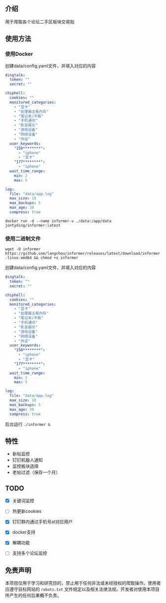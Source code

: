 ## 介绍
用于爬取各个论坛二手区板块交易贴

## 使用方法

### 使用Docker

创建data/config.yaml文件，并填入对应的内容

``` yaml
dingtalk:
  token: ""
  secret: ""

chiphell:
  cookies: ""
  monitored_categories:
    - "显卡"
    - "处理器主板内存"
    - "笔记本/平板"
    - "手机通讯"
    - "影音娱乐"
    - "游戏设备"
    - "网络设备"
    - "外设"
  user_keywords:
    "158********":
      - "iphone"
      - "显卡"
    "177********":
      - "iphone"
  wait_time_range:
    min: 2
    max: 5

log:
  file: "data/app.log"
  max_size: 10
  max_backups: 5
  max_age: 30
  compress: true

```

`docker run -d --name informer-v ./data:/app/data jontyding/informer:latest`

### 使用二进制文件
`wget -O informer https://github.com/langchou/informer/releases/latest/download/informer-linux-amd64 && chmod +x informer`

创建data/config.yaml文件，并填入对应的内容

``` yaml
dingtalk:
  token: ""
  secret: ""

chiphell:
  cookies: ""
  monitored_categories:
    - "显卡"
    - "处理器主板内存"
    - "笔记本/平板"
    - "手机通讯"
    - "影音娱乐"
    - "游戏设备"
    - "网络设备"
    - "外设"
  user_keywords:
    "158********":
      - "iphone"
      - "显卡"
    "177********":
      - "iphone"
  wait_time_range:
    min: 2
    max: 5

log:
  file: "data/app.log"
  max_size: 10
  max_backups: 5
  max_age: 30
  compress: true

```

后台运行
`./informer &`


## 特性

- 新帖监控
- 钉钉机器人通知
- 监控板块选择
- 老帖过滤（保存一个月）


## TODO

- [x] 关键词监控
- [ ] 热更新cookies
- [x] 钉钉群内通过手机号at对应用户
- [x] docker支持
- [x] 解耦功能
- [ ] 支持多个论坛监控


## 免责声明

本项目仅用于学习和研究目的，禁止用于任何非法或未经授权的爬取操作。使用者应遵守目标网站的 `robots.txt` 文件规定以及相关法律法规。开发者对使用本项目所产生的任何后果概不负责。

